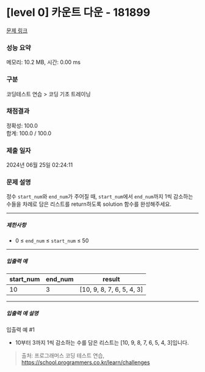 # [level 0] 카운트 다운 - 181899 

[문제 링크](https://school.programmers.co.kr/learn/courses/30/lessons/181899) 

### 성능 요약

메모리: 10.2 MB, 시간: 0.00 ms

### 구분

코딩테스트 연습 > 코딩 기초 트레이닝

### 채점결과

정확성: 100.0<br/>합계: 100.0 / 100.0

### 제출 일자

2024년 06월 25일 02:24:11

### 문제 설명

<p>정수 <code>start_num</code>와 <code>end_num</code>가 주어질 때, <code>start_num</code>에서 <code>end_num</code>까지 1씩 감소하는 수들을 차례로 담은 리스트를 return하도록 solution 함수를 완성해주세요.</p>

<hr>

<h5>제한사항</h5>

<ul>
<li>0 ≤ <code>end_num</code> ≤ <code>start_num</code> ≤ 50</li>
</ul>

<hr>

<h5>입출력 예</h5>
<table class="table">
        <thead><tr>
<th>start_num</th>
<th>end_num</th>
<th>result</th>
</tr>
</thead>
        <tbody><tr>
<td>10</td>
<td>3</td>
<td>[10, 9, 8, 7, 6, 5, 4, 3]</td>
</tr>
</tbody>
      </table>
<hr>

<h5>입출력 예 설명</h5>

<p>입출력 예 #1</p>

<ul>
<li>10부터 3까지 1씩 감소하는 수를 담은 리스트는 [10, 9, 8, 7, 6, 5, 4, 3]입니다.</li>
</ul>


> 출처: 프로그래머스 코딩 테스트 연습, https://school.programmers.co.kr/learn/challenges